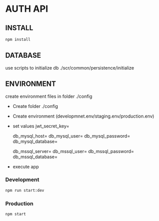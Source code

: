 # AUTH API

## INSTALL
```bash
npm install
```

## DATABASE
use scripts to initialize db ./scr/common/persistence/initialize

## ENVIRONMENT
create environment files in folder ./config
* Create folder ./config
* Create environment (developmnet.env/staging.env/production.env)
* set values
    jwt_secret_key=
    
    db_mysql_host=
    db_mysql_user=
    db_mysql_password=
    db_mysql_database=

    db_mssql_server=
    db_mssql_user=
    db_mssql_password=
    db_mssql_database=

* execute app

### Development
```bash
npm run start:dev
```
### Production
```bash
npm start
```